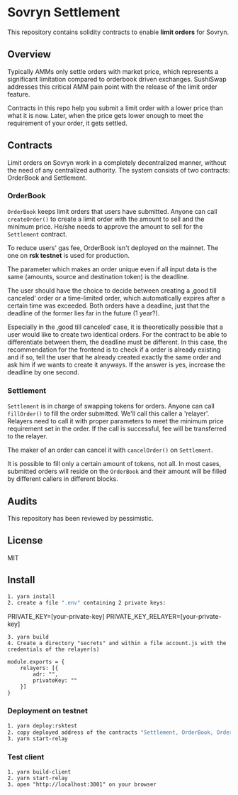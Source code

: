 # Sovryn Settlement

This repository contains solidity contracts to enable **limit orders** for Sovryn.

## Overview

Typically AMMs only settle orders with market price, which represents a significant limitation compared to orderbook driven exchanges. SushiSwap addresses this critical AMM pain point with the release of the limit order feature.

Contracts in this repo help you submit a limit order with a lower price than what it is now. Later, when the price gets lower enough to meet the requirement of your order, it gets settled.


## Contracts
Limit orders on Sovryn work in a completely decentralized manner, without the need of any centralized authority. The system consists of two contracts: OrderBook and Settlement.

### OrderBook
`OrderBook` keeps limit orders that users have submitted. Anyone can call `createOrder()` to create a limit order with the amount to sell and the minimum price. He/she needs to approve the amount to sell for the `Settlement` contract.

To reduce users' gas fee, OrderBook isn't deployed on the mainnet. The one on **rsk testnet** is used for production.


The parameter which makes an order unique even if all input data is the same (amounts, source and destination token) is the deadline.

The user should have the choice to decide between creating a ‚good till canceled‘ order or a time-limited order, which automatically expires after a certain time was exceeded. Both orders have a deadline, just that the deadline of the former lies far in the future (1 year?).

Especially in the ‚good till canceled‘  case, it is theoretically possible that a user would like to create two identical orders. For the contract to be able to differentiate between them, the deadline must be different. In this case, the recommendation for the frontend is to check if a order is already existing and if so, tell the user that he already created exactly the same order and ask him if we wants to create it anyways. If the answer is yes, increase the deadline by one second.



### Settlement
`Settlement` is in charge of swapping tokens for orders. Anyone can call `fillOrder()` to fill the order submitted. We'll call this caller a 'relayer'. Relayers need to call it with proper parameters to meet the minimum price requirement set in the order. If the call is successful, fee will be transferred to the relayer.

The maker of an order can cancel it with `cancelOrder()` on `Settlement`.

It is possible to fill only a certain amount of tokens, not all. In most cases, submitted orders will reside on the `OrderBook` and their amount will be filled by different callers in different blocks.



## Audits
This repository has been reviewed by pessimistic. 


## License
MIT

## Install

```sh
1. yarn install
2. create a file ".env" containing 2 private keys: 
```
PRIVATE_KEY=[your-private-key]
PRIVATE_KEY_RELAYER=[your-private-key]
```
3. yarn build
4. Create a directory "secrets" and within a file account.js with the credentials of the relayer(s)

module.exports = {
    relayers: [{
        adr: "",
        privateKey: ""
    }]
}

```

### Deployment on testnet

```sh
1. yarn deploy:rsktest
2. copy deployed address of the contracts "Settlement, OrderBook, OrderBookMargin" into the config file "src/config/testnet.js"
3. yarn start-relay
```

### Test client
```
1. yarn build-client
2. yarn start-relay
3. open "http://localhost:3001" on your browser
```